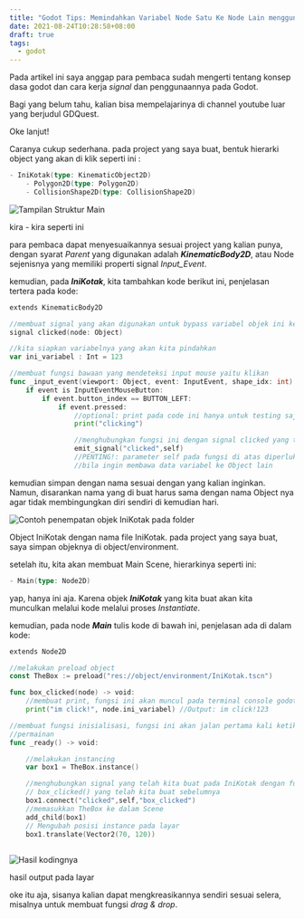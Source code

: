 ```yaml
---
title: "Godot Tips: Memindahkan Variabel Node Satu Ke Node Lain menggunakan Signal"
date: 2021-08-24T10:28:58+08:00
draft: true
tags: 
  - godot
---
```


Pada artikel ini saya anggap para pembaca sudah mengerti tentang konsep dasa godot dan cara kerja *signal* dan penggunaannya pada Godot.

Bagi yang belum tahu, kalian bisa mempelajarinya di channel youtube luar yang berjudul GDQuest.

Oke lanjut!

Caranya cukup sederhana.
pada project yang saya buat, bentuk hierarki object yang akan di klik seperti ini : 

```go
- IniKotak(type: KinematicObject2D)
	- Polygon2D(type: Polygon2D)
	- CollisionShape2D(type: CollisionShape2D)
```

![Tampilan Struktur Main](https://i.imgur.com/X9N5U3O.png)

kira - kira seperti ini

para pembaca dapat menyesuaikannya sesuai project yang kalian punya, dengan syarat *Parent* yang digunakan adalah ***KinematicBody2D***, atau Node sejenisnya yang memiliki properti signal *Input_Event*.

kemudian, pada ***IniKotak***, kita tambahkan kode berikut ini, penjelasan tertera pada kode:

```go
extends KinematicBody2D

//membuat signal yang akan digunakan untuk bypass variabel objek ini ke objek lain
signal clicked(node: Object)

//kita siapkan variabelnya yang akan kita pindahkan
var ini_variabel : Int = 123

//membuat fungsi bawaan yang mendeteksi input mouse yaitu klikan
func _input_event(viewport: Object, event: InputEvent, shape_idx: int) -> void:
	if event is InputEventMouseButton:
		if event.button_index == BUTTON_LEFT:
			if event.pressed:
				//optional: print pada code ini hanya untuk testing saja, boleh dihapus
				print("clicking")

				//menghubungkan fungsi ini dengan signal clicked yang telah kita buat.
				emit_signal("clicked",self) 
				//PENTING!: parameter self pada fungsi di atas diperlukan  
				//bila ingin membawa data variabel ke Object lain
```

kemudian simpan dengan nama sesuai dengan yang kalian inginkan. Namun, disarankan nama yang di buat harus sama dengan nama Object nya agar tidak membingungkan diri sendiri di kemudian hari.

![Contoh penempatan objek IniKotak pada folder](https://i.imgur.com/wmpORQW.png)

Object IniKotak dengan nama file IniKotak. pada project yang saya buat, saya simpan objeknya di object/environment. 

setelah itu, kita akan membuat Main Scene, hierarkinya seperti ini:

```go
- Main(type: Node2D)
```

yap, hanya ini aja. Karena objek ***IniKotak*** yang kita buat akan kita munculkan melalui kode melalui proses *Instantiate*.

kemudian, pada node ***Main*** tulis kode di bawah ini, penjelasan ada di dalam kode:

```go
extends Node2D

//melakukan preload object
const TheBox := preload("res://object/environment/IniKotak.tscn")

func box_clicked(node) -> void:
	//membuat print, fungsi ini akan muncul pada terminal console godot
	print("im click!", node.ini_variabel) //Output: im click!123

//membuat fungsi inisialisasi, fungsi ini akan jalan pertama kali ketika memulai 
//permainan
func _ready() -> void:

	//melakukan instancing
	var box1 = TheBox.instance()

	//menghubungkan signal yang telah kita buat pada IniKotak dengan fungsi
	// box_clicked() yang telah kita buat sebelumnya
	box1.connect("clicked",self,"box_clicked")
	//memasukkan TheBox ke dalam Scene
	add_child(box1)
	// Mengubah posisi instance pada layar
	box1.translate(Vector2(70, 120))
	
```

![Hasil kodingnya](https://i.imgur.com/gMYYfd9.png)

hasil output pada layar

oke itu aja, sisanya kalian dapat mengkreasikannya sendiri sesuai selera, misalnya untuk membuat fungsi *drag & drop*.